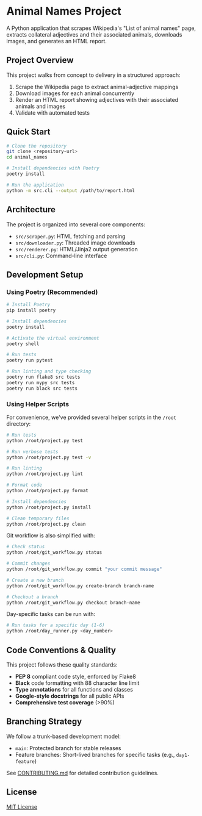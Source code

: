 # Animal Names Project

A Python application that scrapes Wikipedia's "List of animal names" page, extracts collateral adjectives and their associated animals, downloads images, and generates an HTML report.

## Project Overview

This project walks from concept to delivery in a structured approach:
1. Scrape the Wikipedia page to extract animal-adjective mappings
2. Download images for each animal concurrently
3. Render an HTML report showing adjectives with their associated animals and images
4. Validate with automated tests

## Quick Start

```bash
# Clone the repository
git clone <repository-url>
cd animal_names

# Install dependencies with Poetry
poetry install

# Run the application
python -m src.cli --output /path/to/report.html
```

## Architecture

The project is organized into several core components:
- `src/scraper.py`: HTML fetching and parsing
- `src/downloader.py`: Threaded image downloads
- `src/renderer.py`: HTML/Jinja2 output generation
- `src/cli.py`: Command-line interface

## Development Setup

### Using Poetry (Recommended)

```bash
# Install Poetry
pip install poetry

# Install dependencies
poetry install

# Activate the virtual environment
poetry shell

# Run tests
poetry run pytest

# Run linting and type checking
poetry run flake8 src tests
poetry run mypy src tests
poetry run black src tests
```

### Using Helper Scripts

For convenience, we've provided several helper scripts in the `/root` directory:

```bash
# Run tests
python /root/project.py test

# Run verbose tests
python /root/project.py test -v

# Run linting
python /root/project.py lint

# Format code
python /root/project.py format

# Install dependencies
python /root/project.py install

# Clean temporary files
python /root/project.py clean
```

Git workflow is also simplified with:

```bash
# Check status
python /root/git_workflow.py status

# Commit changes
python /root/git_workflow.py commit "your commit message"

# Create a new branch
python /root/git_workflow.py create-branch branch-name

# Checkout a branch
python /root/git_workflow.py checkout branch-name
```

Day-specific tasks can be run with:

```bash
# Run tasks for a specific day (1-6)
python /root/day_runner.py <day_number>
```

## Code Conventions & Quality

This project follows these quality standards:
- **PEP 8** compliant code style, enforced by Flake8
- **Black** code formatting with 88 character line limit
- **Type annotations** for all functions and classes
- **Google-style docstrings** for all public APIs
- **Comprehensive test coverage** (>90%)

## Branching Strategy

We follow a trunk-based development model:
- `main`: Protected branch for stable releases
- Feature branches: Short-lived branches for specific tasks (e.g., `day1-feature`)

See [CONTRIBUTING.md](CONTRIBUTING.md) for detailed contribution guidelines.

## License

[MIT License](LICENSE)

